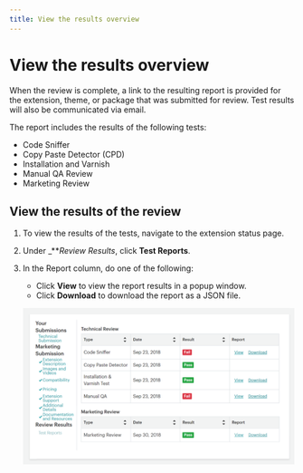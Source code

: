 ```yaml
---
title: View the results overview
---
```


# View the results overview

When the review is complete, a link to the resulting report is provided for the extension, theme, or package that was submitted for review. Test results will also be communicated via email.

The report includes the results of the following tests:

-  Code Sniffer
-  Copy Paste Detector (CPD)
-  Installation and Varnish
-  Manual QA Review
-  Marketing Review

## View the results of the review

1. To view the results of the tests, navigate to the extension status page.

1. Under _**_Review Results_, click **Test Reports**.

1. In the Report column, do one of the following:

    -  Click **View** to view the report results in a popup window.
    -  Click **Download** to download the report as a JSON file.

    ![](../../sellers/_images/test-reports.png)
